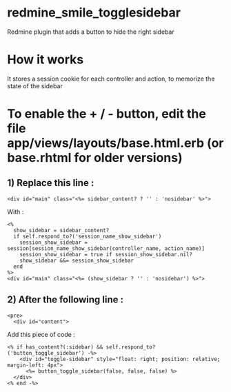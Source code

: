 redmine_smile_togglesidebar
===========================

Redmine plugin that adds a button to hide the right sidebar

# How it works

It stores a session cookie for each controller and action, to memorize the state of the sidebar

# To enable the + / - button, edit the file app/views/layouts/base.html.erb (or base.rhtml for older versions)

## 1) Replace this line :
```erb
<div id="main" class="<%= sidebar_content? ? '' : 'nosidebar' %>">
```

With :
```erb
<%
  show_sidebar = sidebar_content?
  if self.respond_to?('session_name_show_sidebar')
    session_show_sidebar = session[session_name_show_sidebar(controller_name, action_name)]
    session_show_sidebar = true if session_show_sidebar.nil?
    show_sidebar &&= session_show_sidebar
  end
%>
<div id="main" class="<%= (show_sidebar ? '' : 'nosidebar') %>">
```

## 2) After the following line :
```erb
<pre>
  <div id="content"> 
```

Add this piece of code :
```erb
<% if has_content?(:sidebar) && self.respond_to?('button_toggle_sidebar') -%>
    <div id="toggle-sidebar" style="float: right; position: relative; margin-left: 4px">
      <%= button_toggle_sidebar(false, false, false) %>
  </div>
<% end -%>
```
